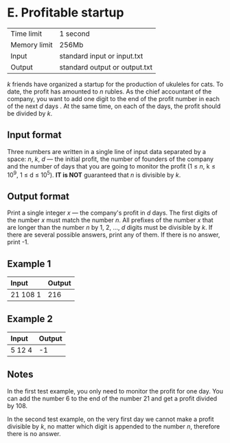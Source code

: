 # E. Profitable startup
<table>
  <tr>
      <td>Time limit</td>
      <td>1 second</td>
  </tr>
  <tr>
      <td>Memory limit</td>
      <td>256Mb</td>
  </tr>
  <tr>
      <td>Input</td>
      <td>standard input or input.txt</td>
  </tr>
  <tr>
      <td>Output</td>
      <td>standard output or output.txt</td>
  </tr>
</table>

<i>k</i> friends have organized a startup for the production of ukuleles for cats. To date, the profit has amounted to <i>n</i> rubles. 
As the chief accountant of the company, you want to add one digit to the end of the profit number in each of the next <i>d</i> days
. At the same time, on each of the days, the profit should be divided by <i>k</i>.

## Input format
Three numbers are written in a single line of input data separated by a space: <i>n</i>, <i>k</i>, <i>d</i> — the initial profit,
the number of founders of the company and the number of days that you are going to monitor the profit (1 ≤ <i>n</i>, k ≤ 10<sup>9</sup>,
1 ≤ d ≤ 10<sup>5</sup>). <b>IT is NOT</b> guaranteed that <i>n</i> is divisible by <i>k</i>.

## Output format
Print a single integer <i>x</i> — the company's profit in <i>d</i> days. The first digits of the number <i>x</i> must match the number
<i>n</i>. All prefixes of the number <i>x</i> that are longer than the number <i>n</i> by 1, 2, ..., <i>d</i> digits must be divisible 
by <i>k</i>. If there are several possible answers, print any of them. If there is no answer, print -1.

## Example 1
| Input    | Output |
|:---------|:-------|
| 21 108 1 | 216    |

## Example 2
| Input  | Output |
|:-------|:-------|
| 5 12 4 | -1     |

## Notes
In the first test example, you only need to monitor the profit for one day. You can add the number 6 to the end of the number 21 and get
a profit divided by 108.  

In the second test example, on the very first day we cannot make a profit divisible by <i>k</i>, no matter which digit is
appended to the number <i>n</i>, therefore there is no answer.
